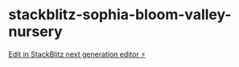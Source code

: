 # stackblitz-sophia-bloom-valley-nursery

[Edit in StackBlitz next generation editor ⚡️](https://stackblitz.com/~/github.com/clover1983/stackblitz-sophia-bloom-valley-nursery)